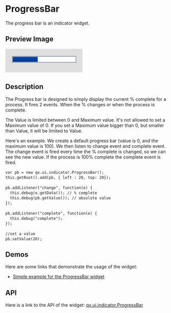 # ProgressBar

The progress bar is an indicator widget.

## Preview Image

![progressbar.png](progressbar.png)

## Description

The Progress bar is designed to simply display the current % complete
for a process. It fires 2 events. When the % changes or when the
process is complete.

The Value is limited between 0 and Maximum value. It's not allowed to
set a Maximum value of 0. If you set a Maximum value bigger than 0,
but smaller than Value, it will be limited to Value.

Here's an example. We create a default progress bar (value is 0, and
the maximum value is 100). We then listen to change event and complete
event. The change event is fired every time the % complete is changed,
so we can see the new value. If the process is 100% complete the
complete event is fired.

```
var pb = new qx.ui.indicator.ProgressBar();
this.getRoot().add(pb, { left : 20, top: 20});

pb.addListener("change", function(e) {
  this.debug(e.getData()); // % complete
  this.debug(pb.getValue()); // absolute value 
});

pb.addListener("complete", function(e) {
  this.debug("complete");
});

//set a value
pb.setValue(20);
```

## Demos

Here are some links that demonstrate the usage of the widget:

-   [Simple example for the ProgressBar widget](apps://demobrowser/#widget~ProgressBar.html)

## API

Here is a link to the API of the widget: [qx.ui.indicator.ProgressBar](apps://apiviewer/#qx.ui.indicator.ProgressBar)
